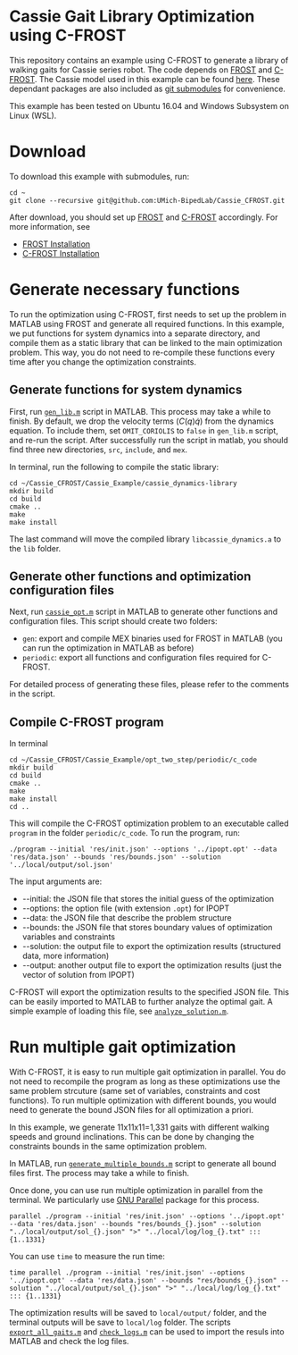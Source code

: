 # Cassie Gait Library Optimization using C-FROST

This repository contains an example using C-FROST to generate a library of walking gaits for Cassie series robot. The code depends on [FROST](https://github.com/ayonga/frost-dev) and [C-FROST](https://github.com/UMich-BipedLab/C-Frost). The Cassie model used in this example can be found [here](https://github.com/UMich-BipedLab/Cassie_Model). These dependant packages are also included as [git submodules](https://git-scm.com/book/en/v2/Git-Tools-Submodules) for convenience.

This example has been tested on Ubuntu 16.04 and Windows Subsystem on Linux (WSL).

# Download #

To download this example with submodules, run:

``` shell
cd ~
git clone --recursive git@github.com:UMich-BipedLab/Cassie_CFROST.git
```

After download, you should set up [FROST](https://github.com/ayonga/frost-dev) and [C-FROST](https://github.com/UMich-BipedLab/C-Frost) accordingly. For more information, see
  * [FROST Installation](https://ayonga.github.io/frost-dev/pages/installation.html)
  * [C-FROST Installation](https://github.com/UMich-BipedLab/C-Frost/blob/master/INSTALLATION.md)


# Generate necessary functions #

To run the optimization using C-FROST, first needs to set up the problem in MATLAB using FROST and generate all required functions. In this example, we put functions for system dynamics into a separate directory, and compile them as a static library that can be linked to the main optimization problem. This way, you do not need to re-compile these functions every time after you change the optimization constraints.

## Generate functions for system dynamics ##

First, run [`gen_lib.m`](https://github.com/UMich-BipedLab/Cassie_CFROST/blob/master/Cassie_Example/cassie_dynamics_library/gen_lib.m) script in MATLAB. This process may take a while to finish. By default, we drop the velocity terms ($C(q)\dot{q}$) from the dynamics equation. To include them, set `OMIT_CORIOLIS` to `false` in `gen_lib.m` script, and re-run the script. After successfully run the script in matlab, you should find three new directories, `src`, `include`, and `mex`.

In terminal, run the following to compile the static library:
``` shell
cd ~/Cassie_CFROST/Cassie_Example/cassie_dynamics-library
mkdir build
cd build
cmake ..
make
make install
```

The last command will move the compiled library `libcassie_dynamics.a` to the `lib` folder.


## Generate other functions and optimization configuration files ##

Next, run [`cassie_opt.m`](https://github.com/UMich-BipedLab/Cassie_CFROST/blob/master/Cassie_example/opt_two_step/cassie_opt.m) script in MATLAB to generate other functions and configuration files. This script should create two folders:

* `gen`: export and compile MEX binaries used for FROST in MATLAB (you can run the optimization in MATLAB as before)
* `periodic`: export all functions and configuration files required for C-FROST.

For detailed process of generating these files, please refer to the comments in the script.

## Compile C-FROST program ##

In terminal
```shell
cd ~/Cassie_CFROST/Cassie_Example/opt_two_step/periodic/c_code
mkdir build
cd build
cmake ..
make
make install
cd ..
```

This will compile the C-FROST optimization problem to an executable called `program` in the folder `periodic/c_code`. To run the program, run:

```shell
./program --initial 'res/init.json' --options '../ipopt.opt' --data 'res/data.json' --bounds 'res/bounds.json' --solution '../local/output/sol.json'
```
The input arguments are:
* --initial: the JSON file that stores the initial guess of the optimization
* --options: the option file (with extension `.opt`) for IPOPT
* --data: the JSON file that describe the problem structure
* --bounds: the JSON file that stores boundary values of optimization variables and constraints
* --solution: the output file to export the optimization results (structured data, more information)
* --output: another output file to export the optimization results (just the vector of solution from IPOPT)

C-FROST will export the optimization results to the specified JSON file. This can be easily imported to MATLAB to further analyze the optimal gait. A simple example of loading this file, see [`analyze_solution.m`](https://github.com/UMich-BipedLab/Cassie_CFROST/blob/master/Cassie_example/opt_two_step/analyze_solution.m).

# Run multiple gait optimization #

With C-FROST, it is easy to run multiple gait optimization in parallel. You do not need to recompile the program as long as these optimizations use the same problem strcuture (same set of variables, constraints and cost functions). To run multiple optimization with different bounds, you would need to generate the bound JSON files for all optimization a priori.

In this example, we generate 11x11x11=1,331 gaits with different walking speeds and ground inclinations. This can be done by changing the constraints bounds in the same optimization problem.

In MATLAB, run [`generate_multiple_bounds.m`](https://github.com/UMich-BipedLab/Cassie_CFROST/blob/master/Cassie_example/opt_two_step/generate_multiple_bounds.m) script to generate all bound files first. The process may take a while to finish.

Once done, you can use run multiple optimization in parallel from the terminal. We particularly use [GNU Parallel](https://www.gnu.org/software/parallel/) package for this process.
```shell
parallel ./program --initial 'res/init.json' --options '../ipopt.opt' --data 'res/data.json' --bounds "res/bounds_{}.json" --solution "../local/output/sol_{}.json" ">" "../local/log/log_{}.txt" ::: {1..1331}
```

You can use `time` to measure the run time:
```shell
time parallel ./program --initial 'res/init.json' --options '../ipopt.opt' --data 'res/data.json' --bounds "res/bounds_{}.json" --solution "../local/output/sol_{}.json" ">" "../local/log/log_{}.txt" ::: {1..1331}
```

The optimization results will be saved to `local/output/` folder, and the terminal outputs will be save to `local/log` folder. The scripts [`export_all_gaits.m`](https://github.com/UMich-BipedLab/Cassie_CFROST/blob/master/Cassie_example/opt_two_step/export_all_gaits.m) and [`check_logs.m`](https://github.com/UMich-BipedLab/Cassie_CFROST/blob/master/Cassie_example/opt_two_step/check_logs.m) can be used to import the resuls into MATLAB and check the log files.
